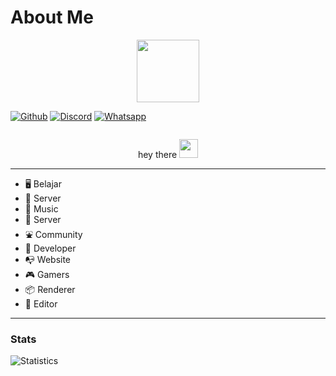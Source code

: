 # About Me
<div id="header" align="center">
  <img src="https://media.giphy.com/media/M9gbBd9nbDrOTu1Mqx/giphy.gif" width="100"/>
</div>

[![Github](https://img.shields.io/badge/GitHub-100000?style=for-the-badge&logo=github&logoColor=white
)](https://github.com/syalomclubby) [![Discord](https://img.shields.io/badge/Discord-7289D9?style=for-the-badge&logo=discord&logoColor=white)](https://discord.com/invite/v58xB2unpE) [![Whatsapp](https://img.shields.io/badge/Whatsapp-20C65A?style=for-the-badge&logo=whatsapp&logoColor=white)](https://wa.me/+6283151431158)
<p align="center">
<img src="https://komarev.com/ghpvc/?username=syalomclubby&style=flat-square&color=blue" alt=""/>
</p>
<p align="center">
  hey there
  <img src="https://media.giphy.com/media/hvRJCLFzcasrR4ia7z/giphy.gif" width="30px"/>
</p>

-----------
- 🖥 Belajar
- 🔌 Server
- 🎹 Music
- 🔧 Server
- ⛲ Community
- 📓 Developer
- 📭 Website
- 🎮 Gamers
- 📦 Renderer
- 🎥 Editor
-----------

### Stats
![Statistics](https://github-readme-stats.vercel.app//api?username=syalomclubby&show_icons=true&count_private=true&hide_title=true&bg_color=100,0e1e45,000000&title_color=6c8fd9&text_color=68f5fc)
